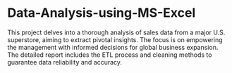 # Data-Analysis-using-MS-Excel
This project delves into a thorough analysis of sales data from a major U.S. superstore, aiming to extract pivotal insights. The focus is on empowering the management with informed decisions for global business expansion. The detailed report includes the ETL process and cleaning methods to guarantee data reliability and accuracy.
